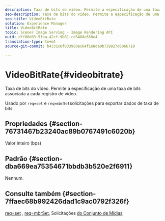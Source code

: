 ```yaml
---
description: Taxa de bits do vídeo. Permite a especificação de uma taxa de bits associada a cada registro de vídeo.
seo-description: Taxa de bits do vídeo. Permite a especificação de uma taxa de bits associada a cada registro de vídeo.
seo-title: VideoBitRate
solution: Experience Manager
title: VideoBitRate
topic: Scene7 Image Serving - Image Rendering API
uuid: dff00d03-5fea-42cf-9b81-cd3488e666e4
translation-type: tm+mt
source-git-commit: b4331c6f033903ec64f168da0b739927c6066710

---
```



# VideoBitRate{#videobitrate}

Taxa de bits do vídeo. Permite a especificação de uma taxa de bits associada a cada registro de vídeo.

Usado por `req=set` e `req=mbrSet`solicitações para exportar dados de taxa de bits.

## Propriedades {#section-76731467b23240ac89b0767491c6020b}

Valor inteiro (bps)

## Padrão {#section-dba669ea75354671bbdb3b520e2f6911}

Nenhum.

## Consulte também {#section-7ffaec68b992426dad1c9ac0792f326f}

[req=set](/help/aem-is-ir-api/is-api/http-ref/image-serving-api-ref/c-http-protocol-reference/c-command-reference/r-req/r-set.md) , [req=mbrSet](/help/aem-is-ir-api/is-api/http-ref/image-serving-api-ref/c-http-protocol-reference/c-command-reference/r-req/r-mbrset.md), Solicitações [do Conjunto de Mídias](/help/aem-is-ir-api/is-api/http-ref/image-serving-api-ref/c-http-protocol-reference/c-syntax-and-features/r-media-set-requests.md)
